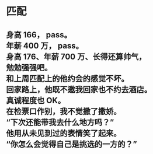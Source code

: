 # 匹配

身高 166， pass。
\
年薪 400 万， pass。
\
身高 176、年薪 700 万、长得还算帅气，
\
勉勉强强吧。
\
和上周匹配上的他约会的感觉不坏。
\
回家路上，他既不邀我回家也不约去酒店。
\
真诚程度也 OK。
\
在检票口作别，我不觉撒了撒娇。\
“下次还能带我去什么地方吗？”
\
他用从未见到过的表情笑了起来。
\
“你怎么会觉得自己是挑选的一方的？”
<br>
<br>
<br>
<br>
<br>
<br>
<br>
<br>
<br>
---
